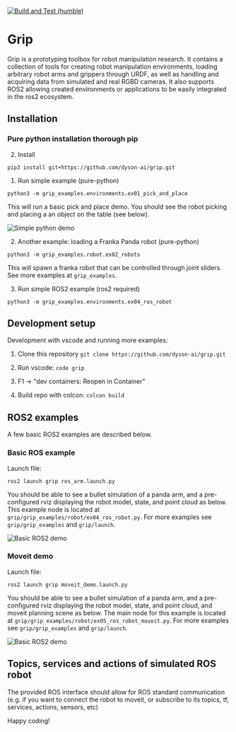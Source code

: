 [![Build and Test (humble)](https://github.com/dyson-ai/grip/actions/workflows/build_and_test.yaml/badge.svg)](https://github.com/dyson-ai/grip/actions/workflows/build_and_test.yaml)

# Grip

Grip is a prototyping toolbox for robot manipulation research. It contains a collection of tools for creating robot manipulation environments, loading arbitrary robot arms and grippers through URDF, as well as handling and acquiring data from simulated and real RGBD cameras. It also supports ROS2 allowing created environments or applications to be easily integrated in the ros2 ecosystem.

## Installation <a name="installation"></a>

### Pure python installation thorough pip

2. Install

```
pip3 install git+https://github.com/dyson-ai/grip.git
```

1. Run simple example (pure-python)

```
python3 -m grip_examples.environments.ex01_pick_and_place
```

This will run a basic pick and place demo. You should see the robot picking and placing a an object on the table (see below).

![Simple python demo](./grip_assets/media/simple_demo.gif)

2. Another example: loading a Franka Panda robot (pure-python)
      
```
python3 -m grip_examples.robot.ex02_robots
```
This will spawn a franka robot that can be controlled through joint sliders. See more examples at `grip_examples`.

3. Run simple ROS2 example (ros2 required)

```
python3 -m grip_examples.environments.ex04_ros_robot
```

## Development setup

Development with vscode and running more examples:

1. Clone this repository ```git clone https://github.com/dyson-ai/grip.git```

2. Run vscode: ```code grip```

3. F1 -> "dev containers: Reopen in Container"

4. Build repo with colcon: ```colcon build```


## ROS2 examples
A few basic ROS2 examples are described below.

### Basic ROS example

Launch file:
```
ros2 launch grip ros_arm.launch.py
```

You should be able to see a bullet simulation of a panda arm, and a pre-configured rviz displaying the robot model, state, and point cloud as below. This example node is located at `grip/grip_examples/robot/ex04_ros_robot.py`. For more examples see `grip/grip_examples` and `grip/launch`.

![Basic ROS2 demo](./grip_assets/media/basic_demo_2x.gif)

### Moveit demo

Launch file:
```
ros2 launch grip moveit_demo.launch.py
```
You should be able to see a bullet simulation of a panda arm, and a pre-configured rviz displaying the robot model, state, and point cloud, and moveit planning scene as below. The main node for this example is located at `grip/grip_examples/robot/ex05_ros_robot_moveit.py`. For more examples see `grip/grip_examples` and `grip/launch`.

![Basic ROS2 demo](./grip_assets/media/moveit_demo.gif)


## Topics, services and actions of simulated ROS robot

The provided ROS interface should allow for ROS standard communication (e.g. if you want to connect the robot to moveit, or subscribe to its topics, tf, services, actions, sensors, etc)

Happy coding!